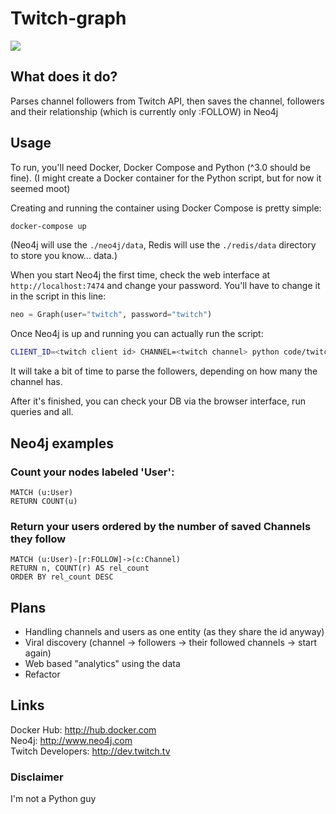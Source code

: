 # Twitch-graph
[![](https://img.shields.io/gitter/room/alfreddobradi/twitch-graph.svg)](https://gitter.im/twitch-graph/Lobby?utm_source=share-link&utm_medium=link&utm_campaign=share-link)
## What does it do?

Parses channel followers from Twitch API, then saves the channel, followers and their relationship (which is currently only :FOLLOW) in Neo4j

## Usage

To run, you'll need Docker, Docker Compose and Python (^3.0 should be fine). (I might create a Docker container for the Python script, but for now it seemed moot)

Creating and running the container using Docker Compose is pretty simple:
```sh
docker-compose up
```
(Neo4j will use the `./neo4j/data`, Redis will use the `./redis/data` directory to store you know... data.)

When you start Neo4j the first time, check the web interface at `http://localhost:7474` and change your password. You'll have to change it in the script in this line:
```python
neo = Graph(user="twitch", password="twitch")
```

Once Neo4j is up and running you can actually run the script:
```sh
CLIENT_ID=<twitch client id> CHANNEL=<twitch channel> python code/twitch.py
```

It will take a bit of time to parse the followers, depending on how many the channel has.  

After it's finished, you can check your DB via the browser interface, run queries and all.

## Neo4j examples

### Count your nodes labeled 'User':
```
MATCH (u:User)
RETURN COUNT(u)
```

### Return your users ordered by the number of saved Channels they follow
```
MATCH (u:User)-[r:FOLLOW]->(c:Channel)
RETURN n, COUNT(r) AS rel_count
ORDER BY rel_count DESC
```

## Plans

* Handling channels and users as one entity (as they share the id anyway)
* Viral discovery (channel -> followers -> their followed channels -> start again)
* Web based "analytics" using the data
* Refactor

## Links

Docker Hub: http://hub.docker.com  
Neo4j: http://www.neo4j.com  
Twitch Developers: http://dev.twitch.tv

### Disclaimer

I'm not a Python guy

